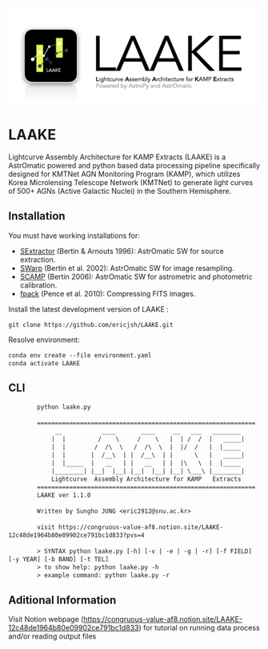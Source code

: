 ![logo](docs/LAAKE_emblem.png)
# LAAKE

Lightcurve Assembly Architecture for KAMP Extracts (LAAKE) is a AstrOmatic powered and python based data processing pipeline specifically designed for KMTNet AGN Monitoring Program (KAMP), which utilizes Korea Microlensing Telescope Network (KMTNet) to generate light curves of 500+ AGNs (Active Galactic Nuclei) in the Southern Hemisphere. 

## Installation

You must have working installations for:

- [SExtractor](https://www.astromatic.net/software/sextractor/) (Bertin & Arnouts 1996): AstrOmatic SW for source extraction.
- [SWarp](http://www.astromatic.net/software/swarp) (Bertin et al. 2002): AstrOmatic SW for image resampling.
- [SCAMP](https://www.astromatic.net/software/scamp/) (Bertin 2006): AstrOmatic SW for astrometric and photometric calibration.
- [fpack](https://heasarc.gsfc.nasa.gov/fitsio/fpack/) (Pence et al. 2010): Compressing FITS images.

Install the latest development version of LAAKE :
```
git clone https://github.com/ericjsh/LAAKE.git
```

Resolve environment:
```
conda env create --file environment.yaml
conda activate LAAKE
```

## CLI

```
        python laake.py                         

        =============================================================
             __           ____       ____     __   ___   ________
            |  |         /    \     /    \   |  | /  /  |   _____|
            |  |        /  /\  \   /  /\  \  |  |/  /   |  |_____
            |  |       |  /__\  | |  /__\  | |      \   |   _____|
            |  |_____  |   __   | |   __   | |  |\   \  |  |_____
            |________| |__|  |__| |__|  |__| |__| \___\ |________|
            Lightcurve  Assembly Architecture for KAMP   Extracts
        =============================================================
        LAAKE ver 1.1.0
    
        Written by Sungho JUNG <eric2912@snu.ac.kr>
            
        visit https://congruous-value-af8.notion.site/LAAKE-12c48de1964b80e09902ce791bc1d833?pvs=4
            
        > SYNTAX python laake.py [-h] [-v | -e | -g | -r] [-f FIELD] [-y YEAR] [-b BAND] [-t TEL]
        > to show help: python laake.py -h
        > example command: python laake.py -r
```

## Aditional Information

Visit Notion webpage (https://congruous-value-af8.notion.site/LAAKE-12c48de1964b80e09902ce791bc1d833) for tutorial on running data process and/or reading output files
